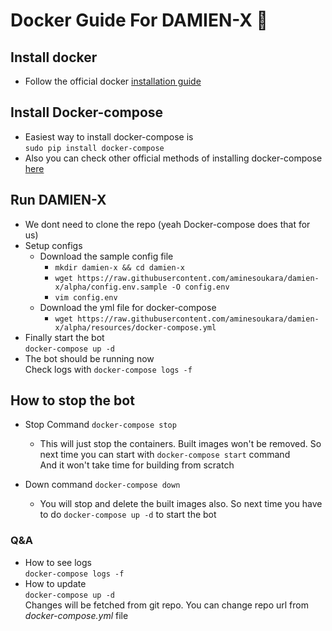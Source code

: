 # Docker Guide For DAMIEN-X 🐳 #

## Install docker ##
- Follow the official docker [installation guide](https://docs.docker.com/engine/install/ubuntu/)

## Install Docker-compose ##
- Easiest way to install docker-compose is <br>
```sudo pip install docker-compose```
- Also you can check other official methods of installing docker-compose [here](https://docs.docker.com/compose/install/)

## Run DAMIEN-X ##
- We dont need to clone the repo (yeah Docker-compose does that for us)
- Setup configs
    - Download the sample config file <br>
        - ```mkdir damien-x && cd damien-x```
        - ```wget https://raw.githubusercontent.com/aminesoukara/damien-x/alpha/config.env.sample -O config.env```
        - ```vim config.env```
    - Download the yml file for docker-compose
        - ```wget https://raw.githubusercontent.com/aminesoukara/damien-x/alpha/resources/docker-compose.yml```
- Finally start the bot <br>
```docker-compose up -d```
- The bot should be running now <br>
Check logs with ```docker-compose logs -f```

## How to stop the bot ##
- Stop Command
    ```docker-compose stop```
    - This will just stop the containers. Built images won't be removed. So next time you can start with ``docker-compose start`` command <br>
    And it won't take time for building from scratch<br>
    
- Down command
    ```docker-compose down```
    - You will stop and delete the built images also. So next time you have to do ``docker-compose up -d`` to start the bot<br>
    
### Q&A ###
- How to see logs <br>
    `docker-compose logs -f`
- How to update <br>
    `docker-compose up -d` <br>
    Changes will be fetched from git repo. You can change repo url from _docker-compose.yml_ file
